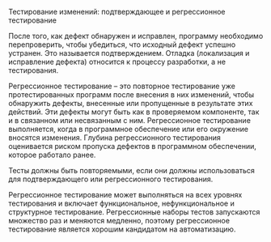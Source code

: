 Тестирование изменений: подтверждающее и регрессионное тестирование

После того, как дефект обнаружен и исправлен, программу необходимо перепроверить, чтобы убедиться, что исходный дефект успешно устранен. Это называется подтверждением. Отладка (локализация и исправление дефекта) относится к процессу разработки, а не тестирования.

Регрессионное тестирование – это повторное тестирование уже протестированных программ после внесения в них изменений, чтобы обнаружить дефекты, внесенные или пропущенные в результате этих действий. Эти дефекты могут быть как в проверяемом компоненте, так и в связанном или несвязанным с ним.
Регрессионное тестирование выполняется, когда в программное обеспечение или его окружение вносятся изменения. Глубина регрессионного тестирования оценивается риском пропуска дефектов в программном обеспечении, которое работало ранее.

Тесты должны быть повторяемыми, если они должны использоваться для подтверждающего или регрессионного тестирования.

Регрессионное тестирование может выполняться на всех уровнях тестирования и включает функциональное, нефункциональное и структурное тестирование. Регрессионные наборы тестов запускаются множество раз и меняются медленно, поэтому регрессионное тестирование является хорошим кандидатом на автоматизацию.
